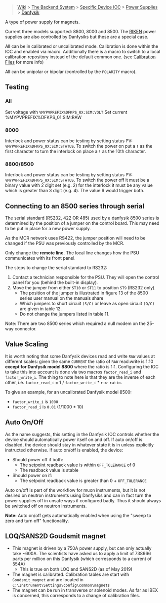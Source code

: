 > [Wiki](Home) > [The Backend System](The-Backend-System) > [Specific Device IOC](Specific-Device-IOC) > [Power Supplies](Power-Supplies) > [Danfysik](Danfysik)

A type of power supply for magnets.

Current three models supported: 8800, 8000 and 8500. The [RIKEN](https://github.com/ISISComputingGroup/ibex_developers_manual/wiki/Riken-power-supplies) power supplies are also controlled by Danfysiks but these are a special case.

All can be in calibrated or uncalibrated mode. Calibration is done within the IOC and enabled via macro. Additionally there is a macro to switch to a local calibration repository instead of the default common one. (see [Calibration Files](https://github.com/ISISComputingGroup/ibex_developers_manual/wiki/Calibration-Files) for more info)

All can be unipolar or bipolar (controlled by the `POLARITY` macro).

## Testing

### All

Set voltage with `%MYPVPREFIX%DFKPS_0X:SIM:VOLT`
Set current %MYPVPREFIX%DFKPS_01:SIM:RAW


### 8000

Interlock and power status can be testing by setting status PV: `%MYPVPREFIX%DFKPS_0X:SIM:STATUS`. To switch the power on put a `!` as the first character to turn the interlock on place a `!` as the 10th character.

### 8800/8500

Interlock and power status can be testing by setting status PV: `%MYPVPREFIX%DFKPS_0X:SIM:STATUS`. To switch the power off it must be a binary value with 2 digit set (e.g. 2) for the interlock it must be any value which is greater than 3 digit (e.g. 4). The value 6 would trigger both.

## Connecting to an 8500 series through serial

The serial standard (RS232, 422 OR 485) used by a danfysik 8500 series is determined by the position of a jumper on the control board. This may need to be put in place for a new power supply.

As the MCR network uses RS422, the jumper position will need to be changed if the PSU was previously controlled by the MCR.

Only change the **remote line**. The local line changes how the PSU communicates with its front panel.

The steps to change the serial standard to RS232:

1. Contact a technician responsible for the PSU. They will open the control panel for you (behind the built-in display).
1. Move the jumper from either `ST10` or `ST11` to position `ST9` (RS232 only).
   - The position of the jumper is illustrated in figure 13 of the 8500 series user manual on the manuals share
   - Which jumpers to short circuit `(S/C)` or leave as open circuit `(O/C)` are given in table 12.
   - Do not change the jumpers listed in table 11.

Note: There are two 8500 series which required a null modem on the 25-way connector. 

## Value Scaling

It is worth noting that some Danfysik devices read and write `RAW` values at different scales: given the same `CURRENT` the ratio of `RAW` read:write is 1:10 **except for Danfysik model 8800** where the ratio is 1:1. Configuring the IOC to take this into account is done via two macros `factor_read_i` and `factor_write_i`. The thing to note here is that they are the inverse of each other, i.e. `factor_read_i` = 1 / `factor_write_i` * `r:w ratio`. 

To give an example, for an uncalibrated Danfysik model 8500:
- `factor_write_i` is `1000`
- `factor_read_i` is `0.01` (1/1000 * 10)

## Auto On/Off

As the name suggests, this setting in the Danfysik IOC controls whether the device should automatically power itself on and off. If auto on/off is disabled, the device should stay in whatever state it is in unless explicitly instructed otherwise. If auto on/off is enabled, the device:
- Should power off if both:
    - The setpoint readback value is within `OFF_TOLERANCE` of 0 
    - The readback value is stable
- Should power on if: 
    - The setpoint readback value is greater than 0 + `OFF_TOLERANCE`

Auto on/off is part of the workflow for muon instruments, but it is not desired on neutron instruments using Danfysiks and can in fact turn the power supplies off in unsafe ways if configured badly. Thus it should always be switched off on neutron instruments.

**Note:** Auto on/off gets automatically enabled when using the "sweep to zero and turn off" functionality.

## LOQ/SANS2D Goudsmit magnet

- This magnet is driven by a 750A power supply, but can only actually take ~600A. The scientists have asked us to apply a limit of 738666 parts per million on this Danfysik (which corresponds to a current of 554A)
  * This is true on both LOQ and SANS2D (as of May 2019)
- The magnet is calibrated. Calibration tables are start with `Goudsmit_magnet` and are located in `C:\Instrument\Settings\config\common\magnets`
- The magnet can be run in transverse or solenoid modes. As far as IBEX is concerned, this corresponds to a change of calibration files.